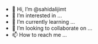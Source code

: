 - 👋 Hi, I’m @sahidalijimt
- 👀 I’m interested in ...
- 🌱 I’m currently learning ...
- 💞️ I’m looking to collaborate on ...
- 📫 How to reach me ...

<!---
sahidalijimt/sahidalijimt is a ✨ special ✨ repository because its `README.md` (this file) appears on your GitHub profile.
You can click the Preview link to take a look at your changes.
--->
